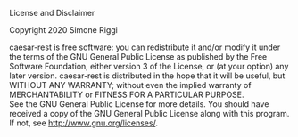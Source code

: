 License and Disclaimer

Copyright 2020 Simone Riggi

caesar-rest is free software: you can redistribute it and/or modify it 
under the terms of the GNU General Public License as published by
the Free Software Foundation, either version 3 of the License, 
or (at your option) any later version.
caesar-rest is distributed in the hope that it will be useful, but 
WITHOUT ANY WARRANTY; without even the implied warranty of
MERCHANTABILITY or FITNESS FOR A PARTICULAR PURPOSE.  
See the GNU General Public License for more details. You should 
have received a copy of the GNU General Public License along with 
this program. If not, see <http://www.gnu.org/licenses/>.
